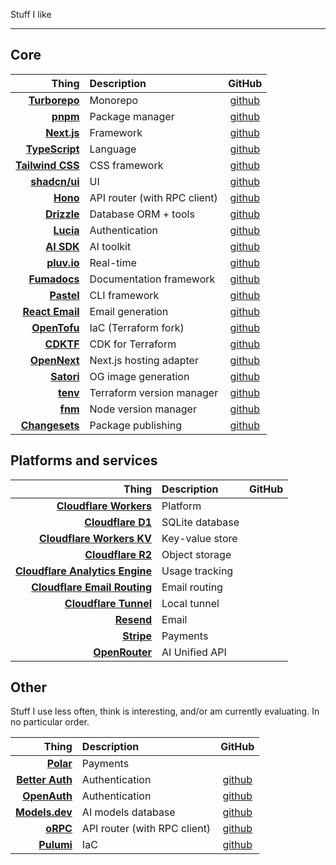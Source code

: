 Stuff I like

---

## Core

| Thing                                                        | Description                    | GitHub                                                        |
|-------------------------------------------------------------:|:-------------------------------|:-------------------------------------------------------------:|
| [**Turborepo**](https://turbo.build/)                        | Monorepo                       | [github](https://github.com/vercel/turborepo)                 |
| [**pnpm**](https://pnpm.io/)                                 | Package manager                | [github](https://github.com/pnpm/pnpm)                        |
| [**Next.js**](https://nextjs.org/)                           | Framework                      | [github](https://github.com/vercel/next.js)                   |
| [**TypeScript**](https://www.typescriptlang.org/)            | Language                       | [github](https://github.com/vercel/next.js)                   |
| [**Tailwind CSS**](https://tailwindcss.com/)                 | CSS framework                  | [github](https://github.com/tailwindlabs/tailwindcss)         |
| [**shadcn/ui**](https://ui.shadcn.com/)                      | UI                             | [github](https://github.com/shadcn-ui/ui)                     |
| [**Hono**](https://hono.dev/)                                | API router (with RPC client)   | [github](https://github.com/honojs/hono)                      |
| [**Drizzle**](https://orm.drizzle.team/)                     | Database ORM + tools           | [github](https://github.com/drizzle-team/drizzle-orm)         |
| [**Lucia**](https://lucia-auth.com/)                         | Authentication                 | [github](https://github.com/lucia-auth/lucia)                 |
| [**AI SDK**](https://ai-sdk.dev/)                            | AI toolkit                     | [github](https://github.com/vercel/ai)                        |
| [**pluv.io**](https://www.pluv.io/)                          | Real-time                      | [github](https://github.com/pluv-io/pluv)                     |
| [**Fumadocs**](https://fumadocs.dev/)                        | Documentation framework        | [github](https://github.com/fuma-nama/fumadocs)               |
| [**Pastel**](https://github.com/vadimdemedes/pastel)         | CLI framework                  | [github](https://github.com/vadimdemedes/pastel)              |
| [**React Email**](https://react.email/)                      | Email generation               | [github](https://github.com/resend/react-email)               |
| [**OpenTofu**](https://opentofu.org/)                        | IaC (Terraform fork)           | [github](https://github.com/opentofu/opentofu)                |
| [**CDKTF**](https://developer.hashicorp.com/terraform/cdktf) | CDK for Terraform              | [github](https://github.com/hashicorp/terraform-cdk)          |
| [**OpenNext**](https://opennext.js.org/)                     | Next.js hosting adapter        | [github](https://github.com/opennextjs/opennextjs-cloudflare) |
| [**Satori**](https://github.com/vercel/satori)               | OG image generation            | [github](https://github.com/vercel/satori)                    |
| [**tenv**](https://tofuutils.github.io/tenv/)                | Terraform version manager      | [github](https://github.com/tofuutils/tenv)                   |
| [**fnm**](https://github.com/Schniz/fnm)                     | Node version manager           | [github](https://github.com/Schniz/fnm)                       |
| [**Changesets**](https://github.com/changesets/changesets)   | Package publishing             | [github](https://github.com/changesets/changesets)            |

## Platforms and services

| Thing                                                                                                   | Description     | GitHub                                                        |
|--------------------------------------------------------------------------------------------------------:|:----------------|:-------------------------------------------------------------:|
| [**Cloudflare Workers**](https://workers.cloudflare.com/)                                               | Platform        |                                                               |
| [**Cloudflare D1**](https://www.cloudflare.com/developer-platform/products/d1/)                         | SQLite database |                                                               |
| [**Cloudflare Workers KV**](https://www.cloudflare.com/developer-platform/products/workers-kv/)         | Key-value store |                                                               |
| [**Cloudflare R2**](https://www.cloudflare.com/developer-platform/products/r2/)                         | Object storage  |                                                               |
| [**Cloudflare Analytics Engine**](https://developers.cloudflare.com/analytics/analytics-engine/)        | Usage tracking  |                                                               |
| [**Cloudflare Email Routing**](https://www.cloudflare.com/developer-platform/products/email-routing/)   | Email routing   |                                                               |
| [**Cloudflare Tunnel**](https://developers.cloudflare.com/cloudflare-one/connections/connect-networks/) | Local tunnel    |                                                               |
| [**Resend**](https://resend.com/)                                                                       | Email           |                                                               |
| [**Stripe**](https://stripe.com/)                                                                       | Payments        |                                                               |
| [**OpenRouter**](https://openrouter.ai/)                                                                | AI Unified API  |                                                               |

## Other

Stuff I use less often, think is interesting, and/or am currently evaluating. In no particular order.

| Thing                                               | Description                  | GitHub                                               |
|----------------------------------------------------:|:-----------------------------|:----------------------------------------------------:|
| [**Polar**](https://polar.sh/)                      | Payments                     |                                                      |
| [**Better Auth**](https://www.better-auth.com/)     | Authentication               | [github](https://github.com/better-auth/better-auth) |
| [**OpenAuth**](https://openauth.js.org/)            | Authentication               | [github](https://github.com/sst/openauth)            |
| [**Models.dev**](https://github.com/sst/models.dev) | AI models database           | [github](https://github.com/sst/models.dev)          |
| [**oRPC**](https://orpc.unnoq.com/)                 | API router (with RPC client) | [github](https://github.com/unnoq/orpc)              |
| [**Pulumi**](https://www.pulumi.com/)               | IaC                          | [github](https://github.com/pulumi/pulumi)           |
